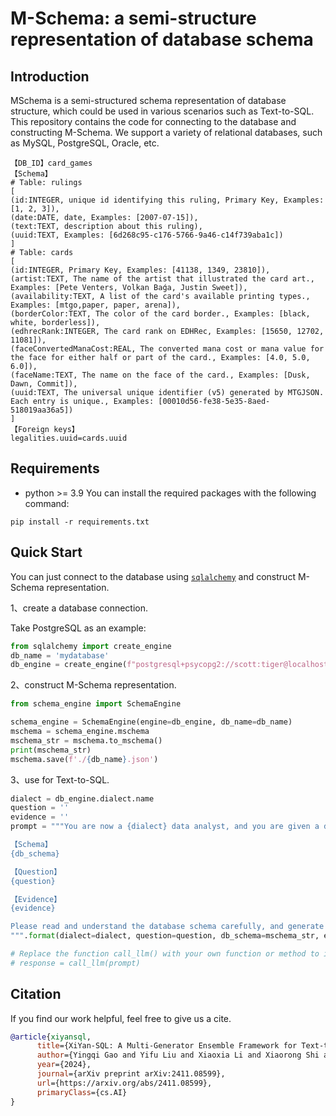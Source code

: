 # M-Schema: a semi-structure representation of database schema
## Introduction
MSchema is a semi-structured schema representation of database structure, which could be used in various scenarios such as Text-to-SQL.
This repository contains the code for connecting to the database and constructing M-Schema.
We support a variety of relational databases, such as MySQL, PostgreSQL, Oracle, etc.

```text
【DB_ID】card_games
【Schema】
# Table: rulings
[
(id:INTEGER, unique id identifying this ruling, Primary Key, Examples: [1, 2, 3]),
(date:DATE, date, Examples: [2007-07-15]),
(text:TEXT, description about this ruling),
(uuid:TEXT, Examples: [6d268c95-c176-5766-9a46-c14f739aba1c])
]
# Table: cards
[
(id:INTEGER, Primary Key, Examples: [41138, 1349, 23810]),
(artist:TEXT, The name of the artist that illustrated the card art., Examples: [Pete Venters, Volkan Baǵa, Justin Sweet]),
(availability:TEXT, A list of the card's available printing types., Examples: [mtgo,paper, paper, arena]),
(borderColor:TEXT, The color of the card border., Examples: [black, white, borderless]),
(edhrecRank:INTEGER, The card rank on EDHRec, Examples: [15650, 12702, 11081]),
(faceConvertedManaCost:REAL, The converted mana cost or mana value for the face for either half or part of the card., Examples: [4.0, 5.0, 6.0]),
(faceName:TEXT, The name on the face of the card., Examples: [Dusk, Dawn, Commit]),
(uuid:TEXT, The universal unique identifier (v5) generated by MTGJSON. Each entry is unique., Examples: [00010d56-fe38-5e35-8aed-518019aa36a5])
]
【Foreign keys】
legalities.uuid=cards.uuid
```

## Requirements
+ python >= 3.9
You can install the required packages with the following command:
```shell
pip install -r requirements.txt
```

## Quick Start
You can just connect to the database using [```sqlalchemy```](https://www.sqlalchemy.org/) and construct M-Schema representation.

1、create a database connection.

Take PostgreSQL as an example:
```python
from sqlalchemy import create_engine
db_name = 'mydatabase'
db_engine = create_engine(f"postgresql+psycopg2://scott:tiger@localhost:5432/{db_name}")
```

2、construct M-Schema representation.
```python
from schema_engine import SchemaEngine

schema_engine = SchemaEngine(engine=db_engine, db_name=db_name)
mschema = schema_engine.mschema
mschema_str = mschema.to_mschema()
print(mschema_str)
mschema.save(f'./{db_name}.json')
```

3、use for Text-to-SQL.
```python
dialect = db_engine.dialect.name
question = ''
evidence = ''
prompt = """You are now a {dialect} data analyst, and you are given a database schema as follows:

【Schema】
{db_schema}

【Question】
{question}

【Evidence】
{evidence}

Please read and understand the database schema carefully, and generate an executable SQL based on the user's question and evidence. The generated SQL is protected by ```sql and ```.
""".format(dialect=dialect, question=question, db_schema=mschema_str, evidence=evidence)

# Replace the function call_llm() with your own function or method to interact with a LLM API.
# response = call_llm(prompt)
```


## Citation
If you find our work helpful, feel free to give us a cite.
```bibtex
@article{xiyansql,
      title={XiYan-SQL: A Multi-Generator Ensemble Framework for Text-to-SQL}, 
      author={Yingqi Gao and Yifu Liu and Xiaoxia Li and Xiaorong Shi and Yin Zhu and Yiming Wang and Shiqi Li and Wei Li and Yuntao Hong and Zhiling Luo and Jinyang Gao and Liyu Mou and Yu Li},
      year={2024},
      journal={arXiv preprint arXiv:2411.08599},
      url={https://arxiv.org/abs/2411.08599},
      primaryClass={cs.AI}
}
```

